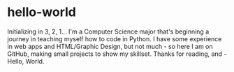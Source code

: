 # hello-world
Initializing in 3, 2, 1...
I'm a Computer Science major that's beginning a journey in teaching myself how to code in Python.  I have some experience in web apps and HTML/Graphic Design, but not much - so here I am on GitHub, making small projects to show my skillset.  Thanks for reading, and - Hello, World.
